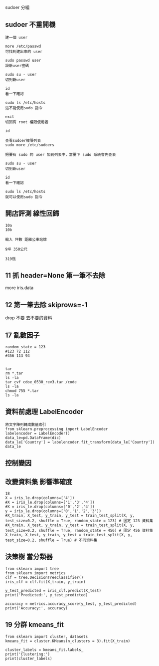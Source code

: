 

sudoer
分組



## sudoer 不重開機
```
建一個 user

more /etc/passwd
可找到建出來的 user

sudo passwd user
設新user密碼

sudo su - user
切到新user 

id
看一下確認

sudo ls /etc/hosts
這不能使用sudo 指令

exit
切回有 root 權限使用者

id

查看sudoer權限列表
sudo more /etc/sudoers

把要有 sudo 的 user 加到列表中，當要下 sudo 系統會先查表

sudo su - user
切到新user 

id
看一下確認

sudo ls /etc/hosts
就可以使用sudo 指令
```



## 開店評測 線性回歸
```
10a
10b

輸入 坪數 距離公車站牌

9坪 350公尺 

319瓶
```









## 11 抓 header=None 第一筆不去除

more iris.data  


## 12 第一筆去除 skiprows=-1





drop 不要 去不要的資料  

## 17 亂數因子
```
random_state = 123
#123 72 112
#456 113 94


tar
rm *.tar
ls -la
tar cvf cdoe_0530_rev3.tar /code
ls -la
chmod 755 *.tar
ls -la
```


## 資料前處理 LabelEncoder 
```
將文字陣列轉成數值索引
from sklearn.preprocessing import LabelEncoder
labelencoder = LabelEncoder()
data_le=pd.DataFrame(dic)
data_le['Country'] = labelencoder.fit_transform(data_le['Country'])
data_le
```



## 控制變因

## 改變資料集 影響準確度
```
18
X = iris_le.drop(columns=['4'])
#X = iris_le.drop(columns=['1','3','4'])
#X = iris_le.drop(columns=['0','2','4'])
y = iris_le.drop(columns=['0','1','2','3'])
#X_train, X_test, y_train, y_test = train_test_split(X, y, test_size=0.2, shuffle = True, random_state = 123) # 固定 123 資料集  
#X_train, X_test, y_train, y_test = train_test_split(X, y, test_size=0.2, shuffle = True, random_state = 456) # 固定 456 資料集  
X_train, X_test, y_train, y_test = train_test_split(X, y, test_size=0.2, shuffle = True) # 不同資料集

```

## 決策樹 當分類器
```
from sklearn import tree
from sklearn import metrics
clf = tree.DecisionTreeClassifier()
iris_clf = clf.fit(X_train, y_train)

y_test_predicted = iris_clf.predict(X_test)
print('Predicted:', y_test_predicted)

accuracy = metrics.accuracy_score(y_test, y_test_predicted)
print('Accuracy:', accuracy)

```



## 19 分群 kmeans_fit


```
from sklearn import cluster, datasets
kmeans_fit = cluster.KMeans(n_clusters = 3).fit(X_train)

cluster_labels = kmeans_fit.labels_
print('Clustering:')
print(cluster_labels)

```







































